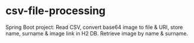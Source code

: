 # csv-file-processing
Spring Boot project: Read CSV, convert base64 image to file &amp; URI, store name, surname &amp; image link in H2 DB. Retrieve image by name &amp; surname.
